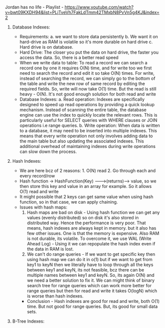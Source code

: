 Jordan has no life - Playlist - https://www.youtube.com/watch?v=bwt09KXDH94&list=PLjTveVh7FakLdTmm42TMxbN8PvVn5g4KJ&index=2

1. Database Indexes:
    * Requirements: a. we want to store data persistently b. We want it on hard-drive as RAM is volatile so it's more durable on hard drive c. Hard drive is on database.
    * Hard Drive: The closer you put the data on hard drive, the faster you access the data. So, there is a better read speed
    * When we write data to table: To read a record we can search a record one by one it requires O(N) time, and for write too we first need to search the record and edit it so take O(N) times.
    For write, instead of searching the record, we can simply go to the bottom of the table and write the new row of same record by editing the required fields. So, write will now take O(1) time.
    But the read is still heavy - O(N). It's not good enough solution for both read and write
    * Database Indexes:
       a. Read operation: Indexes are specifically designed to speed up read operations by providing a quick lookup mechanism. Instead of scanning the entire table,
          the database engine can use the index to quickly locate the relevant rows. This is particularly useful for SELECT queries with WHERE clauses or JOIN operations i.e range queries.
       b. Write operation: When data is written to a database, it may need to be inserted into multiple indexes. This means that every write operation not only involves adding data to the main table
          but also updating the associated indexes. This additional overhead of maintaining indexes during write operations can slow down the process.

2. Hash Indexes:

    * We are here bcz of 2 reasons: 1. O(N) read 2. Go through each and every record/row
    * Hash function -> HashFunction(Key) --->(returns)--> value, so we then store this key and value in an array for example. So it allows O(1) read and write
    * It might possible that 2 keys can get same value when using hash function, so in that case, we can apply chaining.
    * Issues with hash maps:
         1. Hash maps are bad on disk - Using hash function we can get any values (evenly distributed) so on disk it's also stored in distributed way. Hence the performance is very poor.
            That means, hash indexes are always kept in memory. but it also has few other issues. One is that the memory is expensive. Also RAM is not durable, its volatile. 
            To overcome it, we use WAL (Write Ahead Log) - Using it we can repopulate the hash index even if the data in RAM is lost.
         2. We can't do range queries - If we want to get specific key then using hash map we can do it in o(1) but if we want to get from key1 to keyN then we literally have to loop through
            all the keys between key1 and keyN, its not feasible, bcz there can be multiple names between key1 and keyN. So, its again O(N) and we need a better solution to fix it.
            We can might think of binary search tree for range queries which can work more better for range queries but then for read and write it takes O(logN) which is worse than hash indexes.
      * Conclusion - Hash indexes are good for read and write, both O(1) time. But not good for range queries. But, its good for small data sets.

3. B-Tree Indexes:
    
